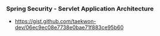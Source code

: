 ### Spring Security - Servlet Application Architecture 
- https://gist.github.com/taekwon-dev/06ec9ec08e7738e0bae71f883ce95b60
